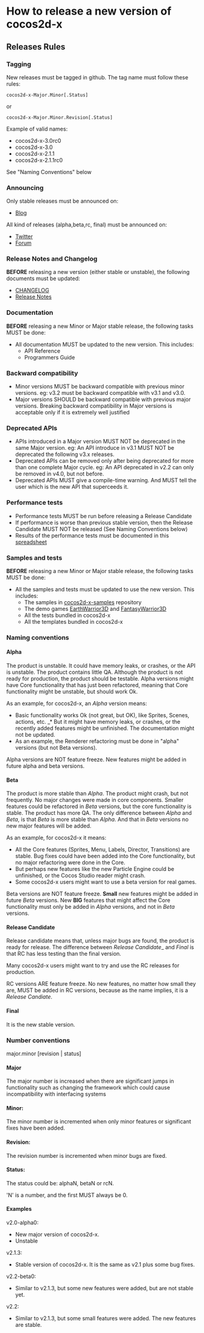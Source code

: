# How to release a new version of cocos2d-x

## Releases Rules

### Tagging

New releases must be tagged in github. The tag name must follow these rules:

    cocos2d-x-Major.Minor[.Status]

or

    cocos2d-x-Major.Minor.Revision[.Status]

Example of valid names:

* cocos2d-x-3.0rc0
* cocos2d-x-3.0
* cocos2d-x-2.1.1
* cocos2d-x-2.1.1rc0

See "Naming Conventions" below


### Announcing

Only stable releases must be announced on:

* [Blog](http://www.cocos2d-x.org/news)

All kind of releases (alpha,beta,rc, final) must be announced on:
* [Twitter](https://twitter.com/cocos2dx)
* [Forum](http://discuss.cocos2d-x.org/)


### Release Notes and Changelog

**BEFORE** releasing a new version (either stable or unstable), the following documents must be updated:

* [CHANGELOG](https://github.com/cocos2d/cocos2d-x/blob/v3/CHANGELOG)
* [Release Notes](https://github.com/cocos2d/cocos2d-x/blob/v3/docs/RELEASE_NOTES.md)

### Documentation

**BEFORE** releasing a new Minor or Major stable release, the following tasks MUST be done:

- All documentation MUST be updated to the new version. This includes:
    - API Reference
    - Programmers Guide

### Backward compatibility

- Minor versions MUST be backward compatible with previous minor versions. eg: v3.2 must be backward compatible with v3.1 and v3.0.
- Major versions SHOULD be backward compatible with previous major versions. Breaking backward compatibility in Major versions is acceptable only if it is extremely well justified

### Deprecated APIs

- APIs introduced in a Major version MUST NOT be deprecated in the same Major version. eg: An API introduce in v3.1 MUST NOT be deprecated the following v3.x releases.
- Deprecated APIs can be removed only after being deprecated for more than one complete Major cycle. eg: An API deprecated in v2.2 can only be removed in v4.0, but not before.
- Deprecated APIs MUST give a compile-time warning. And MUST tell the user which is the new API that superceeds it.

### Performance tests

- Performance tests MUST be run before releasing a Release Candidate
- If performance is worse than previous stable version, then the Release Candidate MUST NOT be released (See Naming Conventions below)
- Results of the performance tests must be documented in this [spreadsheet](https://docs.google.com/spreadsheet/ccc?key=0AvvkdgVbWvpZdHFudzdDT3NuYTRNTHlZZzRGZWYzMmc#gid=8)


### Samples and tests

**BEFORE** releasing a new Minor or Major stable release, the following tasks MUST be done:

- All the samples and tests must be updated to use the new version. This includes:
    - The samples in [cocos2d-x-samples](https://github.com/cocos2d/cocos2d-x-samples) repository
    - The demo games [EarthWarrior3D](https://github.com/chukong/EarthWarrior3D) and [FantasyWarrior3D](https://github.com/chukong/FantasyWarrior3D)
    - All the tests bundled in cocos2d-x
    - All the templates bundled in cocos2d-x

### Naming conventions

#### Alpha

The product is unstable. It could have memory leaks, or crashes, or the API is unstable. The product contains little QA.
Although the product is not ready for production, the product should be testable.
Alpha versions might have Core functionality that has just been refactored, meaning that Core functionality might be unstable, but should work Ok.

As an example, for cocos2d-x, an _Alpha_ version means:

* Basic functionality works Ok (not great, but OK), like Sprites, Scenes, actions, etc.
_* But it might have memory leaks, or crashes, or the recently added features might be unfinished. The documentation might not be updated.
* As an example, the Renderer refactoring must be done in "alpha" versions (but not Beta versions).

Alpha versions are NOT feature freeze. New features might be added in future alpha and beta versions.


#### Beta

The product is more stable than _Alpha_. The product might crash, but not frequently. No major changes were made in core components.
Smaller features could be refactored in _Beta_ versions, but the core functionality is stable.
The product has more QA.
The only difference between _Alpha_ and _Beta_, is that _Beta_ is more stable than _Alpha_. And that in _Beta_ versions no new major features will be added.

As an example, for cocos2d-x it means:

* All the Core features (Sprites, Menu, Labels, Director, Transitions) are stable. Bug fixes could have been added into the Core functionality, but no major refactoring were done in the Core.
* But perhaps new features like the new Particle Engine could be unfinished, or the Cocos Studio reader might crash.
* Some cocos2d-x users might want to use a beta version for real games.

Beta versions are NOT feature freeze. __Small__ new features might be added in future _Beta_ versions. New __BIG__ features that might affect the Core functionality must only be added in _Alpha_ versions, and not in _Beta_ versions.


#### Release Candidate
Release candidate means that, unless major bugs are found, the product is ready for release.
The difference between _Release Candidate__ and _Final_ is that RC has less testing than the final version.

Many cocos2d-x users might want to try and use the RC releases for production.

RC versions ARE feature freeze. No new features, no matter how small they are, MUST be added in RC versions, because as the name implies, it is a _Release Candiate_.


#### Final

It is the new stable version.

### Number conventions

major.minor [revision | status]

#### Major
The major number is increased when there are significant jumps in functionality such as changing the framework which could cause incompatibility with interfacing systems

#### Minor:
The minor number is incremented when only minor features or significant fixes have been added.

#### Revision:
The revision number is incremented when minor bugs are fixed.

#### Status:
The status could be: alphaN, betaN or rcN.

'N' is a number, and the first MUST always be 0.

#### Examples

v2.0-alpha0:
  - New major version of cocos2d-x.
  - Unstable

v2.1.3:
   - Stable version of cocos2d-x. It is the same as v2.1 plus some bug fixes.

v2.2-beta0:
   - Similar to v2.1.3, but some new features were added, but are not stable yet.

v2.2:
   - Similar to v2.1.3, but some small features were added. The new features are stable.

